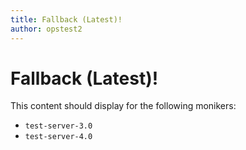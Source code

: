 ```yaml
---
title: Fallback (Latest)!
author: opstest2
---
```


# Fallback (Latest)!

This content should display for the following monikers:

* `test-server-3.0`
* `test-server-4.0`